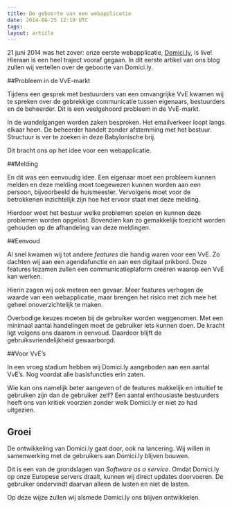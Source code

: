 ```yaml
---
title: De geboorte van een webapplicatie
date: 2014-06-25 12:19 UTC
tags:
layout: article
---
```


21 juni 2014 was het zover: onze eerste webapplicatie, [Domici.ly](http://domici.ly), is live! Hieraan is een heel traject vooraf gegaan. In dit eerste artikel van ons blog zullen wij vertellen over de geboorte van Domici.ly.

##Probleem in de VvE-markt

Tijdens een gesprek met bestuurders van een omvangrijke VvE kwamen wij te spreken over de gebrekkige communicatie tussen eigenaars, bestuurders en de beheerder. Dit is  een veelgehoord probleem in de VvE-markt.

In de wandelgangen worden zaken besproken. Het emailverkeer loopt langs elkaar heen. De beheerder handelt zonder afstemming met het bestuur. Structuur is ver te zoeken in deze Babylonische brij. 

Dit bracht ons op het idee voor een webapplicatie. 

##Melding

En dit was een eenvoudig idee. Een eigenaar moet een probleem kunnen melden en deze melding moet toegewezen kunnen worden aan een persoon, bijvoorbeeld de huismeester. Vervolgens moet voor de betrokkenen inzichtelijk zijn hoe het ervoor staat met deze melding.

Hierdoor weet het bestuur welke problemen spelen en kunnen deze problemen worden opgelost. Bovendien kan zo gemakkelijk toezicht worden gehouden op de afhandeling van deze meldingen.

##Eenvoud

Al snel kwamen wij tot andere *features* die handig waren voor een VvE. Zo dachten wij aan een agendafunctie en aan een digitaal prikbord. Deze features tezamen zullen een communicatieplaform creëren waarop een VvE kan werken.

Hierin zagen wij ook meteen een gevaar. Meer features verhogen de waarde van een webapplicatie, maar brengen het risico met zich mee het geheel onoverzichtelijk te maken. 

Overbodige keuzes moeten bij de gebruiker worden weggenomen. Met een minimaal aantal handelingen moet de gebruiker iets kunnen doen. De kracht ligt volgens ons daarom in eenvoud.  Daardoor blijft de gebruiksvriendelijkheid gewaarborgd.

##Voor VvE’s

In een vroeg stadium hebben wij Domici.ly aangeboden aan een aantal VvE’s. Nog voordat alle basisfuncties erin zaten.

Wie kan ons namelijk beter aangeven of de features makkelijk en intuitief te gebruiken zijn dan de gebruiker zelf? Een aantal enthousiaste bestuurders heeft ons van kritiek voorzien zonder welk Domici.ly er niet zo had uitgezien.

## Groei

De ontwikkeling van Domici.ly gaat door, ook na lancering. Wij willen in samenwerking met de gebruikers aan Domici.ly blijven bouwen. 

Dit is een van de grondslagen van *Software as a service*. Omdat Domici.ly op onze Europese servers draait, kunnen wij direct updates doorvoeren. De gebruiker ondervindt daarvan alleen de lusten en niet de lasten.

Op deze wijze zullen wij alsmede Domici.ly ons blijven ontwikkelen.

<br />

